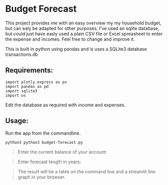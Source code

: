 # Budget Forecast
This project provides me with an easy overview my my household budget, but can ealy be adapted for other purposes.
I've used an sqlite database, but could just have easly used a plain CSV file or Excel spreasheet to enter the expense and incomes.
Feel free to change and improve it.

This is built in python using pandas and is uses a SQLite3 database transactions.db

## Requirements:
```
import plotly.express as px
import pandas as pd
import sqlite3
import os
```
Edit the database as required with income and expenses.

## Usage:

Run the app from the commandline.

```
python3 python3 budget-forecast.py
```

> Enter the current balance of your account:

> Enter forecast length in years:

> The result will be a table on the command line and a streamlit line graph in your browser.
